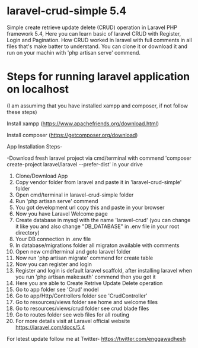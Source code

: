 # laravel-crud-simple 5.4
Simple create retrieve update delete (CRUD) operation in Laravel PHP framework 5.4,
Here you can learn basic of laravel CRUD with Register, Login and Pagination. 
How CRUD worked in laravel with full comments in all files that's make batter to understand.
You can clone it or download it and run on your machin with 'php artisan serve' commend.

# Steps for running laravel application on localhost
(I am assumimg that you have installed xampp and composer, if not follow these steps)

Install xampp (https://www.apachefriends.org/download.html)

Install composer (https://getcomposer.org/download)

App Installation Steps-

-Download fresh laravel project via cmd/terminal with commend 'composer create-project laravel/laravel --prefer-dist' in your drive
1) Clone/Download App
2) Copy vendor folder from laravel and paste it in 'laravel-crud-simple' folder
3) Open cmd/terminal in laravel-crud-simple folder
4) Run 'php artisan serve' commend
5) You got development url copy this and paste in your browser
6) Now you have Laravel Welcome page
7) Create database in mysql with the name 'laravel-crud' (you can change it like you and also change "DB_DATABASE" in .env file in your root directory)
8) Your DB connection in .env file
9) In database/migrations folder all migraton available with comments
10) Open new cmd/terminal and goto laravel folder
11) Now run 'php artisan migrate' commend for create table
12) Now you can register and login
13) Register and login is default laravel scaffold, after installing laravel when you run 'php artisan make:auth' commend then you got it
14) Here you are able to Create Retrive Update Delete operation
15) Go to app folder see 'Crud' model
16) Go to app/Http/Controllers folder see 'CrudController'
17) Go to resources/views folder see home and welcome files
18) Go to resources/views/crud folder see crud blade files
19) Go to routes folder see web files for all routing
20) For more details visit at Laravel official website https://laravel.com/docs/5.4

For letest update follow me at Twitter- https://twitter.com/enggawadhesh
